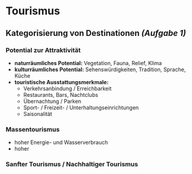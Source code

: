 # Tourismus

## Kategorisierung von Destinationen *(Aufgabe 1)*

### Potential zur Attraktivität
- **naturräumliches Potential:** Vegetation, Fauna, Relief, Klima
- **kulturräumliches Potential:** Sehenswürdigkeiten, Tradition, Sprache, Küche
- **touristische Ausstattungsmerkmale:**
	- Verkehrsanbindung / Erreichbarkeit
	- Restaurants, Bars, Nachtclubs
	- Übernachtung / Parken
	- Sport- / Freizeit- / Unterhaltungseinrichtungen
	- Saisonalität

### Massentourismus
- hoher Energie- und Wasserverbrauch
- hoher 

### Sanfter Tourismus / Nachhaltiger Tourismus
<!--stackedit_data:
eyJoaXN0b3J5IjpbLTE4MDE4MjY2NSwtNDc4NTE2Mjc2LC0xMj
AwODYwMzQ5XX0=
-->
